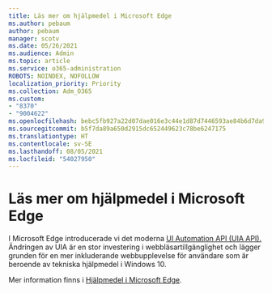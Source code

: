 ```yaml
---
title: Läs mer om hjälpmedel i Microsoft Edge
ms.author: pebaum
author: pebaum
manager: scotv
ms.date: 05/26/2021
ms.audience: Admin
ms.topic: article
ms.service: o365-administration
ROBOTS: NOINDEX, NOFOLLOW
localization_priority: Priority
ms.collection: Adm_O365
ms.custom:
- "8370"
- "9004622"
ms.openlocfilehash: bebc5fb927a22d07dae016e3c44e1d87d7446593ae84b6d7da9b2354ac53a599
ms.sourcegitcommit: b5f7da89a650d2915dc652449623c78be6247175
ms.translationtype: HT
ms.contentlocale: sv-SE
ms.lasthandoff: 08/05/2021
ms.locfileid: "54027950"
---
```

# <a name="learn-about-accessibility-in-microsoft-edge"></a>Läs mer om hjälpmedel i Microsoft Edge

I Microsoft Edge introducerade vi det moderna [UI Automation API (UIA API).](https://go.microsoft.com/fwlink/?linkid=2153423) Ändringen av UIA är en stor investering i webbläsartillgänglighet och lägger grunden för en mer inkluderande webbupplevelse för användare som är beroende av tekniska hjälpmedel i Windows 10. 

Mer information finns i [Hjälpmedel i Microsoft Edge](https://go.microsoft.com/fwlink/?linkid=2153512).
